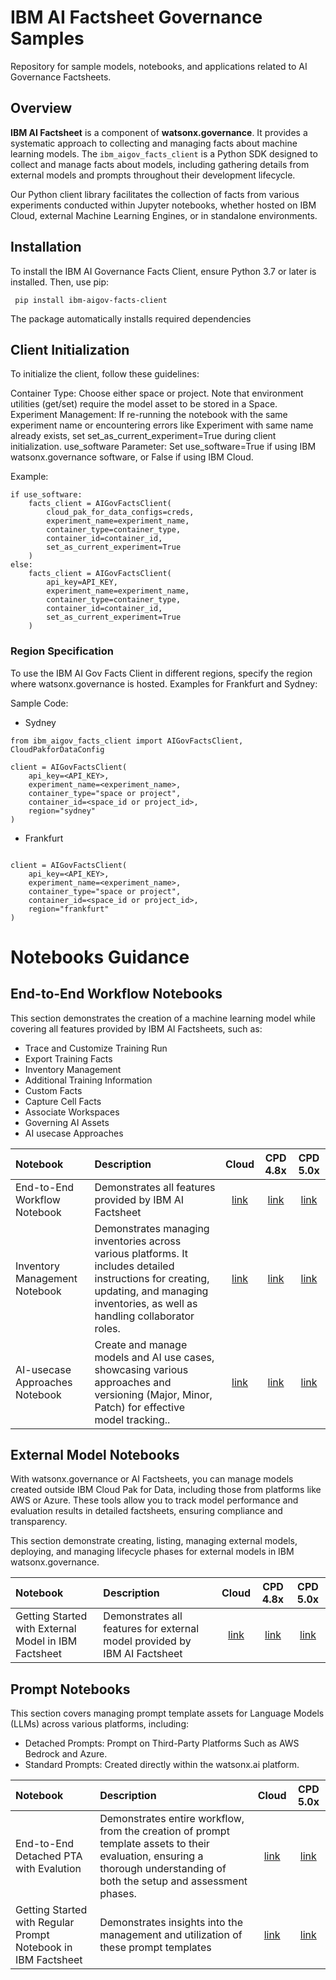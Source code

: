 # IBM AI Factsheet Governance Samples

Repository for sample models, notebooks, and applications related to AI Governance Factsheets.

## Overview

**IBM AI Factsheet** is a component of **watsonx.governance**. It provides a systematic approach to collecting and managing facts about machine learning models. The `ibm_aigov_facts_client` is a Python SDK designed to collect and manage facts about models, including gathering details from external models and prompts throughout their development lifecycle.

Our Python client library facilitates the collection of facts from various experiments conducted within Jupyter notebooks, whether hosted on IBM Cloud, external Machine Learning Engines, or in standalone environments.

## Installation
To install the IBM AI Governance Facts Client, ensure Python 3.7 or later is installed. Then, use pip:

```
 pip install ibm-aigov-facts-client
```
The package automatically installs required dependencies

## Client Initialization
To initialize the client, follow these guidelines:

Container Type: Choose either space or project. Note that environment utilities (get/set) require the model asset to be stored in a Space.
Experiment Management: If re-running the notebook with the same experiment name or encountering errors like Experiment with same name already exists, set set_as_current_experiment=True during client initialization.
use_software Parameter: Set use_software=True if using IBM watsonx.governance software, or False if using IBM Cloud.

Example:
```
if use_software:
    facts_client = AIGovFactsClient(
        cloud_pak_for_data_configs=creds,
        experiment_name=experiment_name,
        container_type=container_type,
        container_id=container_id,
        set_as_current_experiment=True
    )
else: 
    facts_client = AIGovFactsClient(
        api_key=API_KEY,
        experiment_name=experiment_name,
        container_type=container_type,
        container_id=container_id,
        set_as_current_experiment=True
    )
```
### **Region Specification**

To use the IBM AI Gov Facts Client in different regions, specify the region where watsonx.governance is hosted. Examples for Frankfurt and Sydney:

Sample Code:

- Sydney

```
from ibm_aigov_facts_client import AIGovFactsClient, CloudPakforDataConfig

client = AIGovFactsClient(
    api_key=<API_KEY>,
    experiment_name=<experiment_name>,
    container_type="space or project",
    container_id=<space_id or project_id>,
    region="sydney"
)
```
- Frankfurt
```from ibm_aigov_facts_client import AIGovFactsClient, CloudPakforDataConfig

client = AIGovFactsClient(
    api_key=<API_KEY>,
    experiment_name=<experiment_name>,
    container_type="space or project",
    container_id=<space_id or project_id>,
    region="frankfurt"
)
```

# Notebooks Guidance
## End-to-End Workflow Notebooks

This section demonstrates the creation of a machine learning model while covering all features provided by IBM AI Factsheets, such as:
- Trace and Customize Training Run
- Export Training Facts
- Inventory Management
- Additional Training Information
- Custom Facts
- Capture Cell Facts
- Associate Workspaces
- Governing AI Assets
- AI usecase Approaches 

| Notebook                            | Description                                                  | Cloud | CPD 4.8x | CPD 5.0x |
| :---------------------------------- | :--------------------------------------------------------- | :---: | :-----: | :-----: |
| End-to-End Workflow Notebook        | Demonstrates all features provided by IBM AI Factsheet    | [link](https://github.com/LakshmiN5/ai-governance-factsheet-samples_public/blob/466b11175a129bc0100eeb96bd90132f6faf4bce/cloud/End%20To%20End%20Flow/End-to-End%20Workflow%20IBM%20Cloud.ipynb) | [link](link2) | [link](3) |
| Inventory Management Notebook        | Demonstrates  managing inventories across various platforms. It includes detailed instructions for creating, updating, and managing inventories, as well as handling collaborator roles.   | [link](1) | [link](link2) | [link](3)  |
| AI-usecase Approaches Notebook   |Create and manage models and AI use cases, showcasing various approaches and versioning (Major, Minor, Patch) for effective model tracking..   | [link](1) | [link](link2) | [link](3)  |

## External Model Notebooks

With watsonx.governance or AI Factsheets, you can manage models created outside IBM Cloud Pak for Data, including those from platforms like AWS or Azure. These tools allow you to track model performance and evaluation results in detailed factsheets, ensuring compliance and transparency. 

This section demonstrate creating, listing, managing external models, deploying, and managing lifecycle phases for external models in IBM watsonx.governance.
 
 | Notebook                            | Description                                                  | Cloud | CPD 4.8x | CPD 5.0x |
| :---------------------------------- | :--------------------------------------------------------- | :---: | :-----: | :-----: |
| Getting Started with External Model in IBM Factsheet    | Demonstrates all features for external model provided by IBM AI Factsheet    | [link](1) | [link](link2) | [link](3) |



## Prompt Notebooks

 This section covers managing prompt template assets for Language Models (LLMs) across various platforms, including:

- Detached Prompts: Prompt on Third-Party Platforms Such as AWS Bedrock and Azure.
- Standard Prompts: Created directly within the watsonx.ai platform.
 
 | Notebook                            | Description                                                  | Cloud | CPD 5.0x |
| :---------------------------------- | :--------------------------------------------------------- | :---: | :-----: |
| End-to-End Detached PTA with Evalution    | Demonstrates entire workflow, from the creation of prompt template assets to their evaluation, ensuring a thorough understanding of both the setup and assessment phases.   | [link](1) | [link](2) |
| Getting Started with Regular Prompt Notebook in IBM Factsheet  | Demonstrates  insights into the management and utilization of these prompt templates    | [link](1) | [link](2) |

 
 




